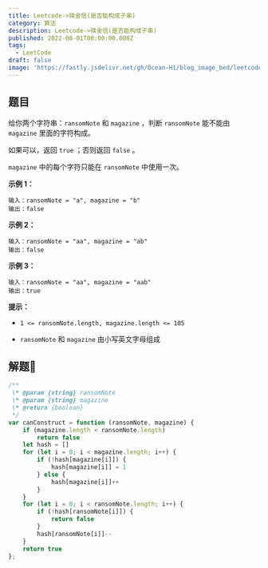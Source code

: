 ```yaml
---
title: Leetcode->赎金信(是否能构成子串)
category: 算法
description: Leetcode->赎金信(是否能构成子串)
published: 2022-08-01T00:00:00.000Z
tags:
  - LeetCode
draft: false
image: 'https://fastly.jsdelivr.net/gh/Ocean-H1/blog_image_bed/leetcode.png'
---
```


## 题目

给你两个字符串：`ransomNote` 和 `magazine` ，判断 `ransomNote` 能不能由 `magazine` 里面的字符构成。

如果可以，返回 `true` ；否则返回 `false` 。

`magazine` 中的每个字符只能在 `ransomNote` 中使用一次。

**示例 1：**

```
输入：ransomNote = "a", magazine = "b"
输出：false
```

**示例 2：**

```
输入：ransomNote = "aa", magazine = "ab"
输出：false
```

**示例 3：**

```
输入：ransomNote = "aa", magazine = "aab"
输出：true
```

**提示：**

- `1 <= ransomNote.length, magazine.length <= 105`

- `ransomNote` 和 `magazine` 由小写英文字母组成

## 解题:key:

```javascript
/**
 \* @param {string} ransomNote
 \* @param {string} magazine
 \* @return {boolean}
 */
var canConstruct = function (ransomNote, magazine) {
    if (magazine.length < ransomNote.length)
        return false
    let hash = []
    for (let i = 0; i < magazine.length; i++) {
        if (!hash[magazine[i]]) {
            hash[magazine[i]] = 1
        } else {
            hash[magazine[i]]++
        }
    }
    for (let i = 0; i < ransomNote.length; i++) {
        if (!hash[ransomNote[i]]) {
            return false
        }
        hash[ransomNote[i]]--
    }
    return true
};
```

